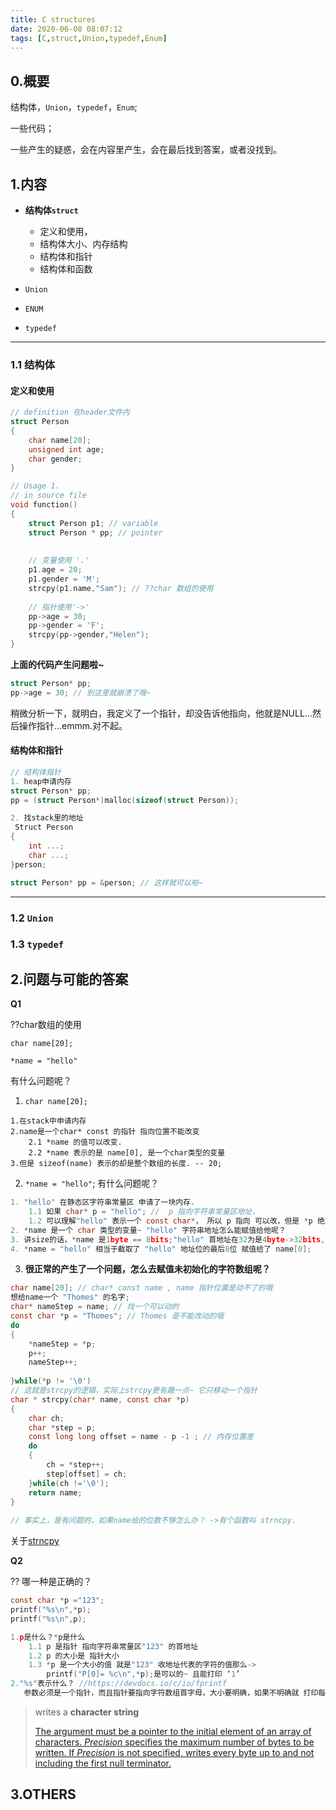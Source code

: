 ```yaml
---
title: C structures
date: 2020-06-08 08:07:12
tags: [C,struct,Union,typedef,Enum]
---
```


## 0.概要

<!--包括的内容-->

结构体，`Union`，`typedef`，`Enum`;

一些代码；

一些产生的疑惑，会在内容里产生，会在最后找到答案，或者没找到。

## 1.内容

- **结构体`struct`**
  - 定义和使用，
  - 结构体大小、内存结构
  - 结构体和指针
  - 结构体和函数

- `Union`

- `ENUM`

- `typedef`

------

### 1.1 结构体

#### 	定义和使用

```c
// definition 在header文件内
struct Person 
{
    char name[20];
    unsigned int age;
    char gender;
}

// Usage 1.
// in source file
void function()
{
    struct Person p1; // variable
    struct Person * pp; // pointer
    
    
    // 变量使用 '.' 
    p1.age = 20;
    p1.gender = 'M';
    strcpy(p1.name,"Sam"); // ??char 数组的使用
    
    // 指针使用'->'
    pp->age = 30;
    pp->gender = 'F';
    strcpy(pp->gender,"Helen");
}
```

**上面的代码产生问题啦~**

```c
struct Person* pp;
pp->age = 30; // 到这里就崩溃了哦~
```

稍微分析一下，就明白，我定义了一个指针，却没告诉他指向，他就是NULL...然后操作指针...emmm.对不起。

#### 结构体和指针

```c
// 结构体指针
1. heap申请内存
struct Person* pp;
pp = (struct Person*)malloc(sizeof(struct Person));

2. 找stack里的地址
 Struct Person
{
    int ...;
    char ...;
}person;

struct Person* pp = &person; // 这样就可以啦~
```



****

### 1.2 `Union`

### 1.3 `typedef`

## 2.问题与可能的答案

**Q1**	

??char数组的使用

`char name[20];`   

`*name = "hello"`

有什么问题呢？

1. `char name[20];` 

```
1.在stack中申请内存
2.name是一个char* const 的指针 指向位置不能改变
	2.1 *name 的值可以改变.
	2.2 *name 表示的是 name[0], 是一个char类型的变量 
3.但是 sizeof(name) 表示的却是整个数组的长度. -- 20;
```

2. `*name = "hello"`; 有什么问题呢？

``` c
1. "hello" 在静态区字符串常量区 申请了一块内存. 
    1.1 如果 char* p = "hello"; //  p 指向字符串常量区地址， 
	1.2 可以理解"hello" 表示一个 const char*， 所以 p 指向 可以改，但是 *p 绝对不能改。
2. *name 是一个 char 类型的变量~ "hello" 字符串地址怎么能赋值给他呢？ 
3. 讲size的话，*name 是1byte == 8bits;"hello" 首地址在32为是4byte->32bits,64位os里8byte->64bits,会溢出的。
4. *name = "hello" 相当于截取了 "hello" 地址位的最后8位 赋值给了 name[0];     
```

3. **很正常的产生了一个问题，怎么去赋值未初始化的字符数组呢？**

```c
char name[20]; // char* const name , name 指针位置是动不了的哦
想给name一个 "Thomes" 的名字;
char* nameStep = name; // 找一个可以动的
const char *p = "Thomes"; // Thomes 是不能改动的哦
do
{
    *nameStep = *p;
    p++;
    nameStep++;
    
}while(*p != '\0') 
// 这就是strcpy的逻辑，实际上strcpy更有趣一点~ 它只移动一个指针
char * strcpy(char* name, const char *p)
{	
    char ch;
    char *step = p;
    const long long offset = name - p -1 ; // 内存位置差
    do
    {	
        ch = *step++;
        step[offset] = ch;
    }while(ch !='\0');
    return name;
}
    
// 事实上，是有问题的，如果name给的位数不够怎么办？ ->有个函数叫 strncpy.
```

关于[strncpy](https://devdocs.io/c/string/byte/strncpy)

**Q2**	

?? 哪一种是正确的？

```c
const char *p ="123";
printf("%s\n",*p);
printf("%s\n",p);
```

```c
1.p是什么？*p是什么
    1.1 p 是指针 指向字符串常量区"123" 的首地址
    1.2 p 的大小是 指针大小 
    1.3 *p 是一个大小的值 就是"123" 收地址代表的字符的值那么->
    	printf("P[0]= %c\n",*p);是可以的~ 且能打印 ‘1’
2."%s"表示什么？ //https://devdocs.io/c/io/fprintf
   参数必须是一个指针，而且指针要指向字符数组首字母，大小要明确，如果不明确就 打印每个字节直到第一个'null'   
```

> writes a **character string**
>
> [The argument must be a pointer to the initial element of an array of characters. *Precision* specifies the maximum number of bytes to be written. If *Precision* is not specified, writes every byte up to and not including the first null terminator.](https://devdocs.io/c/io/fprintf)



## 3.OTHERS



